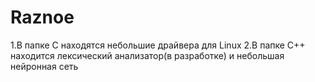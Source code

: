 # Raznoe
1.В папке С находятся небольшие драйвера для Linux
2.В папке С++ находится лексический анализатор(в разработке) и небольшая нейронная сеть


